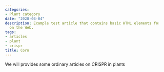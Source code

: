 ```yaml
---
categories:
- Plant category
date: "2020-03-04"
description: Example test article that contains basic HTML elements for text formatting
  on the Web.
tags:
- articles
- plant
- crispr
title: Corn
---
```


We will provides some ordinary articles on CRISPR in plants
<!--more-->
